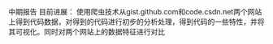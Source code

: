 中期报告
目前进展：
使用爬虫技术从gist.github.com和code.csdn.net两个网站上得到代码数据，对得到的代码进行初步的分析处理，得到代码的一些特性，并将其可视化。同时对两个网站上的数据特征进行对比
